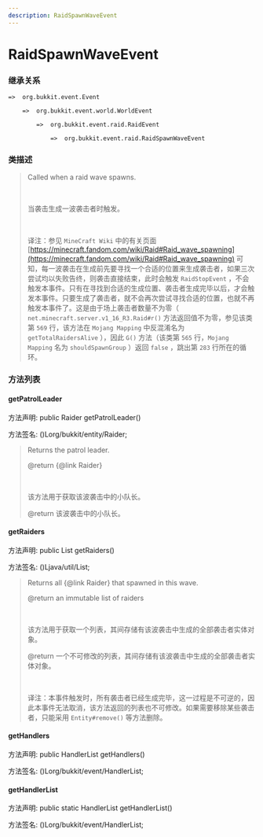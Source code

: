 ```yaml
---
description: RaidSpawnWaveEvent
---
```


# RaidSpawnWaveEvent

### 继承关系

    =>  org.bukkit.event.Event

        =>  org.bukkit.event.world.WorldEvent

            =>  org.bukkit.event.raid.RaidEvent

                =>  org.bukkit.event.raid.RaidSpawnWaveEvent

### 类描述

> Called when a raid wave spawns.
> 
> <br>
> 
> 当袭击生成一波袭击者时触发。
> 
> <br>
> 
> 译注：参见 `MineCraft Wiki` 中的有关页面 [https://minecraft.fandom.com/wiki/Raid#Raid_wave_spawning](https://minecraft.fandom.com/wiki/Raid#Raid_wave_spawning) 可知，每一波袭击在生成前先要寻找一个合适的位置来生成袭击者，如果三次尝试均以失败告终，则袭击直接结束，此时会触发 `RaidStopEvent` ，不会触发本事件。只有在寻找到合适的生成位置、袭击者生成完毕以后，才会触发本事件。只要生成了袭击者，就不会再次尝试寻找合适的位置，也就不再触发本事件了。这是由于场上袭击者数量不为零（ `net.minecraft.server.v1_16_R3.Raid#r()` 方法返回值不为零，参见该类第 `569` 行，该方法在 `Mojang Mapping` 中反混淆名为 `getTotalRaidersAlive` ），因此 `G()` 方法（该类第 `565` 行，`Mojang Mapping` 名为 `shouldSpawnGroup` ）返回 `false` ，跳出第 `283` 行所在的循环。

### 方法列表

#### getPatrolLeader

方法声明: public Raider getPatrolLeader()

方法签名: ()Lorg/bukkit/entity/Raider;

> Returns the patrol leader.
> 
> @return {@link Raider}
> 
> <br>
> 
> 该方法用于获取该波袭击中的小队长。
> 
> @return 该波袭击中的小队长。

#### getRaiders

方法声明: public List<Raider> getRaiders()

方法签名: ()Ljava/util/List;

> Returns all {@link Raider} that spawned in this wave.
> 
> @return an immutable list of raiders
> 
> <br>
> 
> 该方法用于获取一个列表，其间存储有该波袭击中生成的全部袭击者实体对象。
> 
> @return 一个不可修改的列表，其间存储有该波袭击中生成的全部袭击者实体对象。
> 
> <br>
> 
> 译注：本事件触发时，所有袭击者已经生成完毕，这一过程是不可逆的，因此本事件无法取消，该方法返回的列表也不可修改。如果需要移除某些袭击者，只能采用 `Entity#remove()` 等方法删除。

#### getHandlers

方法声明: public HandlerList getHandlers()

方法签名: ()Lorg/bukkit/event/HandlerList;

#### getHandlerList

方法声明: public static HandlerList getHandlerList()

方法签名: ()Lorg/bukkit/event/HandlerList;